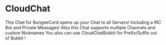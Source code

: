 CloudChat
=========

This Chat for BungeeCord opens up your Chat to all Servers!
Including a IRC Bot and Private Messages!
Also this Chat supports multiple Channels and custom Nicknames
You also can use CloudChatBukkit for Prefix/Suffix out of Bukkit !
